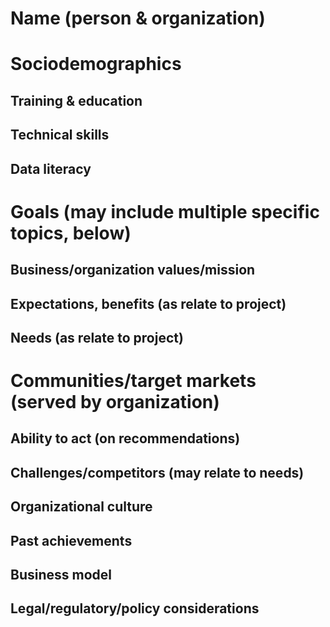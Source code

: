 # Name (person & organization)

# Sociodemographics
## Training & education
## Technical skills
## Data literacy

# Goals (may include multiple specific topics, below)
## Business/organization values/mission
## Expectations, benefits (as relate to project)
## Needs (as relate to project)

# Communities/target markets (served by organization)
## Ability to act (on recommendations)
## Challenges/competitors (may relate to needs)
## Organizational culture
## Past achievements
## Business model
## Legal/regulatory/policy considerations
